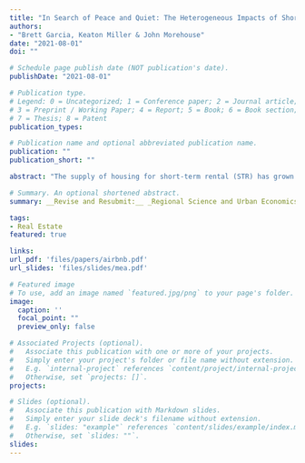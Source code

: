 ```yaml
---
title: "In Search of Peace and Quiet: The Heterogeneous Impacts of Short-Term Rentals on Housing Prices"
authors:
- "Brett Garcia, Keaton Miller & John Morehouse"
date: "2021-08-01"
doi: ""

# Schedule page publish date (NOT publication's date).
publishDate: "2021-08-01"

# Publication type.
# Legend: 0 = Uncategorized; 1 = Conference paper; 2 = Journal article;
# 3 = Preprint / Working Paper; 4 = Report; 5 = Book; 6 = Book section;
# 7 = Thesis; 8 = Patent
publication_types: 

# Publication name and optional abbreviated publication name.
publication: ""
publication_short: ""

abstract: "The supply of housing for short-term rental (STR) has grown dramatically with the emergence of platforms such as Airbnb. This trend has led to contradictory concerns about increasing housing prices and negative externalities. We provide evidence that in some areas, STRs can decrease housing prices. Using a parsimonious model of housing occupancy with externalities, we show the marginal effect of STRs on housing prices depends on the net impact of STRs on local amenities. Using zip-code-level data from Los Angeles County, California, we show heterogeneity in the marginal effects of Airbnb listings on housing prices across localities. We then examine the consequences of a 2015 law restricting STRs within the City of Santa Monica in the coastal region of Los Angeles County. In that City, we estimate a negative relationship between the prevalence of STRs and housing prices. Using a differences-in-differences approach, we show that the 2015 law increased housing prices -- which can be rationalized by our theory. Finally, we provide evidence for a potential mechanism: party-related nuisance calls to the Santa Monica Police Department decreased after the policy was enacted."

# Summary. An optional shortened abstract.
summary: __Revise and Resubmit:__ _Regional Science and Urban Economics._ <br /> We document significant heterogeneity in the marginal effect of short-term rental (STR) listings on housing prices across LA county. In some areas, the effect of STRs on housing prices is _negative_. We develop a simple theory and provide descriptive evidence for our proposed mechanism.

tags:
- Real Estate
featured: true

links:
url_pdf: 'files/papers/airbnb.pdf'
url_slides: 'files/slides/mea.pdf'

# Featured image
# To use, add an image named `featured.jpg/png` to your page's folder. 
image:
  caption: ''
  focal_point: ""
  preview_only: false

# Associated Projects (optional).
#   Associate this publication with one or more of your projects.
#   Simply enter your project's folder or file name without extension.
#   E.g. `internal-project` references `content/project/internal-project/index.md`.
#   Otherwise, set `projects: []`.
projects:

# Slides (optional).
#   Associate this publication with Markdown slides.
#   Simply enter your slide deck's filename without extension.
#   E.g. `slides: "example"` references `content/slides/example/index.md`.
#   Otherwise, set `slides: ""`.
slides: 
---
```

